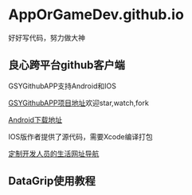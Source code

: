 # AppOrGameDev.github.io
好好写代码，努力做大神

## 良心跨平台github客户端
GSYGithubAPP支持Android和IOS

[GSYGithubAPP项目地址](https://github.com/CarGuo/GSYGithubAPP)欢迎star,watch,fork

[Android下载地址](http://app-global.pgyer.com/5ef886bfc317e9874f1ff5378578c5b2.apk?attname=GSYGithubApp-v1.4.0beat1.apk&sign=df5bc53649f9a5810a3b4f7df5574e74&t=5abe0ba3)

IOS版作者提供了源代码，需要Xcode编译打包



[定制开发人员的生活网址导航](http://www.gitnavi.com/)

## DataGrip使用教程

